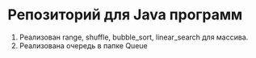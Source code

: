 # Репозиторий для Java программ

1. Реализован range, shuffle, bubble_sort, linear_search для массива.
2. Реализована очередь в папке Queue